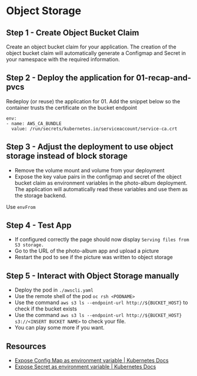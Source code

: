 # Object Storage

## Step 1 - Create Object Bucket Claim

Create an object bucket claim for your application.
The creation of the object bucket claim will automatically generate a Configmap and Secret in your namespace with the required information.

## Step 2 - Deploy the application for 01-recap-and-pvcs
Redeploy (or reuse) the application for 01.
Add the snippet below so the container trusts the certificate on the bucket endpoint

```
env:
- name: AWS_CA_BUNDLE
  value: /run/secrets/kubernetes.io/serviceaccount/service-ca.crt
```

## Step 3 - Adjust the deployment to use object storage instead of block storage
* Remove the volume mount and volume from your deployment
* Expose the key value pairs in the configmap and secret of the object bucket claim as environment variables in the photo-album deployment. The application will automatically read these variables and use them as the storage backend.

Use `envFrom`

## Step 4 - Test App
* If configured correctly the page should now display `Serving files from S3 storage.`
* Go to the URL of the photo-album app and upload a picture
* Restart the pod to see if the picture was written to object storage

## Step 5 - Interact with Object Storage manually
* Deploy the pod in `./awscli.yaml` 
* Use the remote shell of the pod `oc rsh <PODNAME>`
* Use the command `aws s3 ls --endpoint-url http://${BUCKET_HOST}` to check if the bucket exists
* Use the command `aws s3 ls --endpoint-url http://${BUCKET_HOST} s3://<INSERT BUCKET NAME>` to check your file.
* You can play some more if you want.

## Resources

* [Expose Config Map as environment variable | Kubernetes Docs](https://kubernetes.io/docs/tasks/configure-pod-container/configure-pod-configmap/#configure-all-key-value-pairs-in-a-configmap-as-container-environment-variables)
* [Expose Secret as environment variable | Kubernetes Docs](https://kubernetes.io/docs/tasks/inject-data-application/distribute-credentials-secure/#configure-all-key-value-pairs-in-a-secret-as-container-environment-variables)
